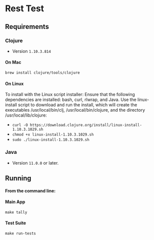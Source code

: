 # Rest Test


## Requirements
### Clojure
  - Version `1.10.3.814`
  #### On Mac
  `brew install clojure/tools/clojure`
  
  #### On Linux
  To install with the Linux script installer:
  Ensure that the following dependencies are installed: bash, curl, rlwrap, and Java.
  Use the linux-install script to download and run the install, which will create the executables /usr/local/bin/clj, /usr/local/bin/clojure, and the directory /usr/local/lib/clojure:

- `curl -O https://download.clojure.org/install/linux-install-1.10.3.1029.sh`
- `chmod +x linux-install-1.10.3.1029.sh`
- `sudo ./linux-install-1.10.3.1029.sh`

### Java
  - Version `11.0.0` or later.


## Running
#### From the command line:
#### Main App
 `make tally`
 
#### Test Suite
`make run-tests`
